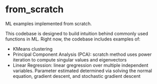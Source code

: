 # from_scratch
 ML examples implemented from scratch.
 
 This codebase is designed to build intuition behind commonly used functions in ML.  Right now, the codebase includes examples of:
 
  - KMeans clustering
  - Principal Component Analysis (PCA): scratch method uses power iteration to compute singular values and eigenvectors
  - Linear Regression: linear gregression over multiple independent variables.  Parameter estimated determined via solving the normal equation, gradient descent, and stochastic gradient descent
